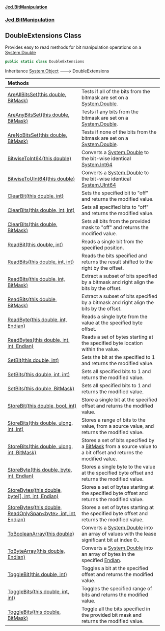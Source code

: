#### [Jcd.BitManipulation](index.md 'index')

### [Jcd.BitManipulation](Jcd.BitManipulation.md 'Jcd.BitManipulation')

## DoubleExtensions Class

Provides easy to read methods for bit manipulation operations on a [System.Double](https://docs.microsoft.com/en-us/dotnet/api/System.Double 'System.Double')

```csharp
public static class DoubleExtensions
```

Inheritance [System.Object](https://docs.microsoft.com/en-us/dotnet/api/System.Object 'System.Object') &#129106; DoubleExtensions

| Methods                                                                                                                                                                                                                                                                                                                            |                                                                                                                                                                                                                            |
|:-----------------------------------------------------------------------------------------------------------------------------------------------------------------------------------------------------------------------------------------------------------------------------------------------------------------------------------|:---------------------------------------------------------------------------------------------------------------------------------------------------------------------------------------------------------------------------|
| [AreAllBitsSet(this double, BitMask)](Jcd.BitManipulation.DoubleExtensions.AreAllBitsSet(thisdouble,Jcd.BitManipulation.BitMask).md 'Jcd.BitManipulation.DoubleExtensions.AreAllBitsSet(this double, Jcd.BitManipulation.BitMask)')                                                                                                | Tests if all of the bits from the bitmask are set on a [System.Double](https://docs.microsoft.com/en-us/dotnet/api/System.Double 'System.Double').                                                                         |
| [AreAnyBitsSet(this double, BitMask)](Jcd.BitManipulation.DoubleExtensions.AreAnyBitsSet(thisdouble,Jcd.BitManipulation.BitMask).md 'Jcd.BitManipulation.DoubleExtensions.AreAnyBitsSet(this double, Jcd.BitManipulation.BitMask)')                                                                                                | Tests if any bits from the bitmask are set on a [System.Double](https://docs.microsoft.com/en-us/dotnet/api/System.Double 'System.Double').                                                                                |
| [AreNoBitsSet(this double, BitMask)](Jcd.BitManipulation.DoubleExtensions.AreNoBitsSet(thisdouble,Jcd.BitManipulation.BitMask).md 'Jcd.BitManipulation.DoubleExtensions.AreNoBitsSet(this double, Jcd.BitManipulation.BitMask)')                                                                                                   | Tests if none of the bits from the bitmask are set on a [System.Double](https://docs.microsoft.com/en-us/dotnet/api/System.Double 'System.Double').                                                                        |
| [BitwiseToInt64(this double)](Jcd.BitManipulation.DoubleExtensions.BitwiseToInt64(thisdouble).md 'Jcd.BitManipulation.DoubleExtensions.BitwiseToInt64(this double)')                                                                                                                                                               | Converts a [System.Double](https://docs.microsoft.com/en-us/dotnet/api/System.Double 'System.Double') to the bit-wise identical [System.Int64](https://docs.microsoft.com/en-us/dotnet/api/System.Int64 'System.Int64')    |
| [BitwiseToUInt64(this double)](Jcd.BitManipulation.DoubleExtensions.BitwiseToUInt64(thisdouble).md 'Jcd.BitManipulation.DoubleExtensions.BitwiseToUInt64(this double)')                                                                                                                                                            | Converts a [System.Double](https://docs.microsoft.com/en-us/dotnet/api/System.Double 'System.Double') to the bit-wise identical [System.UInt64](https://docs.microsoft.com/en-us/dotnet/api/System.UInt64 'System.UInt64') |
| [ClearBit(this double, int)](Jcd.BitManipulation.DoubleExtensions.ClearBit(thisdouble,int).md 'Jcd.BitManipulation.DoubleExtensions.ClearBit(this double, int)')                                                                                                                                                                   | Sets the specified bit to "off" and returns the modified value.                                                                                                                                                            |
| [ClearBits(this double, int, int)](Jcd.BitManipulation.DoubleExtensions.ClearBits(thisdouble,int,int).md 'Jcd.BitManipulation.DoubleExtensions.ClearBits(this double, int, int)')                                                                                                                                                  | Sets all specified bits to "off" and returns the modified value.                                                                                                                                                           |
| [ClearBits(this double, BitMask)](Jcd.BitManipulation.DoubleExtensions.ClearBits(thisdouble,Jcd.BitManipulation.BitMask).md 'Jcd.BitManipulation.DoubleExtensions.ClearBits(this double, Jcd.BitManipulation.BitMask)')                                                                                                            | Sets all bits from the provided mask to "off" and returns the modified value.                                                                                                                                              |
| [ReadBit(this double, int)](Jcd.BitManipulation.DoubleExtensions.ReadBit(thisdouble,int).md 'Jcd.BitManipulation.DoubleExtensions.ReadBit(this double, int)')                                                                                                                                                                      | Reads a single bit from the specified position.                                                                                                                                                                            |
| [ReadBits(this double, int, int)](Jcd.BitManipulation.DoubleExtensions.ReadBits(thisdouble,int,int).md 'Jcd.BitManipulation.DoubleExtensions.ReadBits(this double, int, int)')                                                                                                                                                     | Reads the bits specified and returns the result shifted to the right by the offset.                                                                                                                                        |
| [ReadBits(this double, int, BitMask)](Jcd.BitManipulation.DoubleExtensions.ReadBits(thisdouble,int,Jcd.BitManipulation.BitMask).md 'Jcd.BitManipulation.DoubleExtensions.ReadBits(this double, int, Jcd.BitManipulation.BitMask)')                                                                                                 | Extract a subset of bits specified by a bitmask and right align the bits by the offset.                                                                                                                                    |
| [ReadBits(this double, BitMask)](Jcd.BitManipulation.DoubleExtensions.ReadBits(thisdouble,Jcd.BitManipulation.BitMask).md 'Jcd.BitManipulation.DoubleExtensions.ReadBits(this double, Jcd.BitManipulation.BitMask)')                                                                                                               | Extract a subset of bits specified by a bitmask and right align the bits by the offset.                                                                                                                                    |
| [ReadByte(this double, int, Endian)](Jcd.BitManipulation.DoubleExtensions.ReadByte(thisdouble,int,Jcd.BitManipulation.Endian).md 'Jcd.BitManipulation.DoubleExtensions.ReadByte(this double, int, Jcd.BitManipulation.Endian)')                                                                                                    | Reads a single byte from the value at the specified byte offset.                                                                                                                                                           |
| [ReadBytes(this double, int, int, Endian)](Jcd.BitManipulation.DoubleExtensions.ReadBytes(thisdouble,int,int,Jcd.BitManipulation.Endian).md 'Jcd.BitManipulation.DoubleExtensions.ReadBytes(this double, int, int, Jcd.BitManipulation.Endian)')                                                                                   | Reads a set of bytes starting at the specified byte location within the value.                                                                                                                                             |
| [SetBit(this double, int)](Jcd.BitManipulation.DoubleExtensions.SetBit(thisdouble,int).md 'Jcd.BitManipulation.DoubleExtensions.SetBit(this double, int)')                                                                                                                                                                         | Sets the bit at the specified to 1 and returns the modified value.                                                                                                                                                         |
| [SetBits(this double, int, int)](Jcd.BitManipulation.DoubleExtensions.SetBits(thisdouble,int,int).md 'Jcd.BitManipulation.DoubleExtensions.SetBits(this double, int, int)')                                                                                                                                                        | Sets all specified bits to 1 and returns the modified value.                                                                                                                                                               |
| [SetBits(this double, BitMask)](Jcd.BitManipulation.DoubleExtensions.SetBits(thisdouble,Jcd.BitManipulation.BitMask).md 'Jcd.BitManipulation.DoubleExtensions.SetBits(this double, Jcd.BitManipulation.BitMask)')                                                                                                                  | Sets all specified bits to 1 and returns the modified value.                                                                                                                                                               |
| [StoreBit(this double, bool, int)](Jcd.BitManipulation.DoubleExtensions.StoreBit(thisdouble,bool,int).md 'Jcd.BitManipulation.DoubleExtensions.StoreBit(this double, bool, int)')                                                                                                                                                  | Store a single bit at the specified offset and returns the modified value.                                                                                                                                                 |
| [StoreBits(this double, ulong, int, int)](Jcd.BitManipulation.DoubleExtensions.StoreBits(thisdouble,ulong,int,int).md 'Jcd.BitManipulation.DoubleExtensions.StoreBits(this double, ulong, int, int)')                                                                                                                              | Stores a range of bits to the value, from a source value, and returns the modified value.                                                                                                                                  |
| [StoreBits(this double, ulong, int, BitMask)](Jcd.BitManipulation.DoubleExtensions.StoreBits(thisdouble,ulong,int,Jcd.BitManipulation.BitMask).md 'Jcd.BitManipulation.DoubleExtensions.StoreBits(this double, ulong, int, Jcd.BitManipulation.BitMask)')                                                                          | Stores a set of bits specified by a [BitMask](Jcd.BitManipulation.BitMask.md 'Jcd.BitManipulation.BitMask') from a source value to a bit offset and returns the modified value.                                            |
| [StoreByte(this double, byte, int, Endian)](Jcd.BitManipulation.DoubleExtensions.StoreByte(thisdouble,byte,int,Jcd.BitManipulation.Endian).md 'Jcd.BitManipulation.DoubleExtensions.StoreByte(this double, byte, int, Jcd.BitManipulation.Endian)')                                                                                | Stores a single byte to the value at the specified byte offset and returns the modified value.                                                                                                                             |
| [StoreBytes(this double, byte[], int, int, Endian)](Jcd.BitManipulation.DoubleExtensions.StoreBytes(thisdouble,byte[],int,int,Jcd.BitManipulation.Endian).md 'Jcd.BitManipulation.DoubleExtensions.StoreBytes(this double, byte[], int, int, Jcd.BitManipulation.Endian)')                                                         | Stores a set of bytes starting at the specified byte offset and returns the modified value.                                                                                                                                |
| [StoreBytes(this double, ReadOnlySpan&lt;byte&gt;, int, int, Endian)](Jcd.BitManipulation.DoubleExtensions.StoreBytes(thisdouble,System.ReadOnlySpan_byte_,int,int,Jcd.BitManipulation.Endian).md 'Jcd.BitManipulation.DoubleExtensions.StoreBytes(this double, System.ReadOnlySpan<byte>, int, int, Jcd.BitManipulation.Endian)') | Stores a set of bytes starting at the specified byte offset and returns the modified value.                                                                                                                                |
| [ToBooleanArray(this double)](Jcd.BitManipulation.DoubleExtensions.ToBooleanArray(thisdouble).md 'Jcd.BitManipulation.DoubleExtensions.ToBooleanArray(this double)')                                                                                                                                                               | Converts a [System.Double](https://docs.microsoft.com/en-us/dotnet/api/System.Double 'System.Double') into an array of  values with the lease significant bit at index 0..                                                 |
| [ToByteArray(this double, Endian)](Jcd.BitManipulation.DoubleExtensions.ToByteArray(thisdouble,Jcd.BitManipulation.Endian).md 'Jcd.BitManipulation.DoubleExtensions.ToByteArray(this double, Jcd.BitManipulation.Endian)')                                                                                                         | Converts a [System.Double](https://docs.microsoft.com/en-us/dotnet/api/System.Double 'System.Double') into an array of bytes in the specified [Endian](Jcd.BitManipulation.Endian.md 'Jcd.BitManipulation.Endian').        |
| [ToggleBit(this double, int)](Jcd.BitManipulation.DoubleExtensions.ToggleBit(thisdouble,int).md 'Jcd.BitManipulation.DoubleExtensions.ToggleBit(this double, int)')                                                                                                                                                                | Toggles a bit at the specified offset and returns the modified value.                                                                                                                                                      |
| [ToggleBits(this double, int, int)](Jcd.BitManipulation.DoubleExtensions.ToggleBits(thisdouble,int,int).md 'Jcd.BitManipulation.DoubleExtensions.ToggleBits(this double, int, int)')                                                                                                                                               | Toggles the specified range of bits and returns the modified value.                                                                                                                                                        |
| [ToggleBits(this double, BitMask)](Jcd.BitManipulation.DoubleExtensions.ToggleBits(thisdouble,Jcd.BitManipulation.BitMask).md 'Jcd.BitManipulation.DoubleExtensions.ToggleBits(this double, Jcd.BitManipulation.BitMask)')                                                                                                         | Toggle all the bits specified in the provided bit mask and returns the modified value.                                                                                                                                     |
